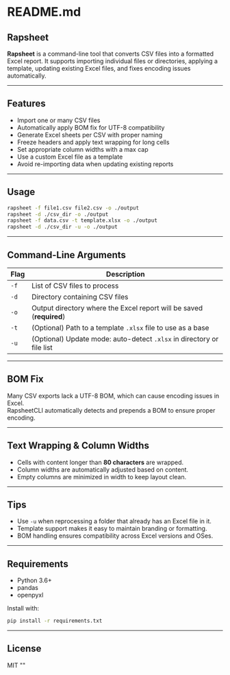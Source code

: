 # README.md

## Rapsheet

**Rapsheet** is a command-line tool that converts CSV files into a formatted Excel report. It supports importing individual files or directories, applying a template, updating existing Excel files, and fixes encoding issues automatically.

---

## Features

- Import one or many CSV files
- Automatically apply BOM fix for UTF-8 compatibility
- Generate Excel sheets per CSV with proper naming
- Freeze headers and apply text wrapping for long cells
- Set appropriate column widths with a max cap
- Use a custom Excel file as a template
- Avoid re-importing data when updating existing reports

---

## Usage

```bash
rapsheet -f file1.csv file2.csv -o ./output
rapsheet -d ./csv_dir -o ./output
rapsheet -f data.csv -t template.xlsx -o ./output
rapsheet -d ./csv_dir -u -o ./output
```

---

## Command-Line Arguments

| Flag       | Description                                                                 |
|------------|-----------------------------------------------------------------------------|
| `-f`       | List of CSV files to process                                                |
| `-d`       | Directory containing CSV files                                              |
| `-o`       | Output directory where the Excel report will be saved (**required**)       |
| `-t`       | (Optional) Path to a template `.xlsx` file to use as a base                |
| `-u`       | (Optional) Update mode: auto-detect `.xlsx` in directory or file list      |

---

## BOM Fix

Many CSV exports lack a UTF-8 BOM, which can cause encoding issues in Excel.  
RapsheetCLI automatically detects and prepends a BOM to ensure proper encoding.

---

## Text Wrapping & Column Widths

- Cells with content longer than **80 characters** are wrapped.
- Column widths are automatically adjusted based on content.
- Empty columns are minimized in width to keep layout clean.

---

## Tips

- Use `-u` when reprocessing a folder that already has an Excel file in it.
- Template support makes it easy to maintain branding or formatting.
- BOM handling ensures compatibility across Excel versions and OSes.

---

## Requirements

- Python 3.6+
- pandas
- openpyxl

Install with:

```bash
pip install -r requirements.txt
```

---

##  License

MIT
""
